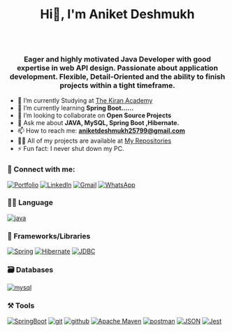 <h1 align="center"> Hi👋, I'm Aniket Deshmukh</h1>

<br>
<br>


<h3 align="center">Eager and highly motivated Java Developer with good expertise in web API design. Passionate about application development. Flexible, Detail-Oriented and the ability to finish projects within a tight timeframe.</h3>


 - 🔭 I’m currently Studying at [The Kiran Academy](https://thekiranacademy.com/)
- 🌱 I’m currently learning **Spring Boot......**
- 👯 I’m looking to collaborate on **Open Source Projects**
- 💬 Ask me about **JAVA, MySQL, Spring Boot ,Hibernate.**
- 📫 How to reach me: **aniketdeshmukh25799@gmail.com**
- 👨‍💻 All of my projects are available at [My Repositories](https://github.com/AniketD-25?tab=repositories)
- ⚡ Fun fact: I never shut down my PC.

### 🤝 Connect with me:

[![Portfolio](https://img.shields.io/badge/Portfolio-000000?style=for-the-badge&logo=Portfolio&logoColor=white)](https://aniketd-25.github.io)
[![LinkedIn](https://img.shields.io/badge/LinkedIn-0077B5?style=for-the-badge&logo=linkedin&logoColor=white)](https://www.linkedin.com/in/aniket-deshmukh-/)
[![Gmail](https://img.shields.io/badge/Gmail-D14836?style=for-the-badge&logo=gmail&logoColor=white)](mailto:aniketdeshmukh25799@gmail.com)
[![WhatsApp](https://img.shields.io/badge/WhatsApp-25D366?style=for-the-badge&logo=whatsapp&logoColor=white)](https://wa.me/+918624039486)



### 🧑‍💻 Language
[![java](https://img.shields.io/badge/Java-ED8B00?style=for-the-badge&logo=java&logoColor=white)](https://ninadjoshi212.github.io/)
 
 
### 🧩 Frameworks/Libraries

[![Spring](https://img.shields.io/badge/spring-%236DB33F.svg?style=for-the-badge&logo=spring&logoColor=white)](https://ninadjoshi212.github.io/)
[![Hibernate](https://img.shields.io/badge/Hibernate-%23575757.svg?style=for-the-badge&logo=hibernate&logoColor=white)](https://ninadjoshi212.github.io/)
[![JDBC](https://img.shields.io/static/v1?style=for-the-badge&message=JDBC&color=29334C&label=)](https://ninadjoshi212.github.io/)
 

### 🗃️ Databases

[![mysql](https://img.shields.io/badge/MySQL-005C84?style=for-the-badge&logo=mysql&logoColor=white)](https://ninadjoshi212.github.io/)

### ⚒️ Tools

[![SpringBoot](https://img.shields.io/badge/Spring%20Boot-%236DB33.svg?style=for-the-badge&logo=springboot&logoColor=white)](https://ninadjoshi212.github.io/)
[![git](https://img.shields.io/badge/GIT-E44C30?style=for-the-badge&logo=git&logoColor=white)](https://ninadjoshi212.github.io/)
[![github](https://img.shields.io/badge/GitHub-100000?style=for-the-badge&logo=github&logoColor=white)](https://ninadjoshi212.github.io/)
[![Apache Maven](https://img.shields.io/badge/Apache%20Maven-C71A36?style=for-the-badge&logo=Apache%20Maven&logoColor=white)](https://ninadjoshi212.github.io/)
[![postman](https://img.shields.io/badge/Postman-FF6C37?style=for-the-badge&logo=Postman&logoColor=white)](https://ninadjoshi212.github.io/)
[![JSON](https://img.shields.io/badge/json-5E5C5C?style=for-the-badge&amp;logo=json&amp;logoColor=white)](https://ninadjoshi212.github.io/)
[![Jest](https://img.shields.io/badge/-jest-%23C21325?style=for-the-badge&logo=jest&logoColor=white)](https://ninadjoshi212.github.io/)
